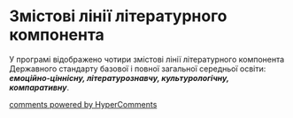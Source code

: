 <div id="hypercomments_widget" class="js-hypercomments-widget invisible"></div>

Змістові лінії літературного компонента
=============================================

У програмі відображено чотири змістові лінії літературного компонента Державного стандарту базової і повної загальної середньої освіти: <b><i>емоційно-ціннісну, літературознавчу, культурологічну, компаративну</i></b>.

<div class="js-hypercomments-container">
<a href="http://hypercomments.com" class="hc-link" title="comments widget">comments powered by HyperComments</a>
</div>